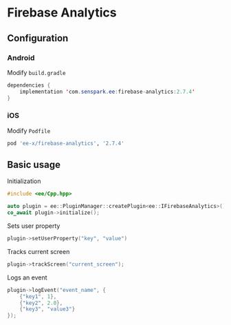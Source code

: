 # Firebase Analytics
## Configuration
### Android
Modify `build.gradle`
```java
dependencies {
    implementation 'com.senspark.ee:firebase-analytics:2.7.4'
}
```

### iOS
Modify `Podfile`
```ruby
pod 'ee-x/firebase-analytics', '2.7.4'
```

## Basic usage
Initialization
```cpp
#include <ee/Cpp.hpp>

auto plugin = ee::PluginManager::createPlugin<ee::IFirebaseAnalytics>();
co_await plugin->initialize();
```

Sets user property
```cpp
plugin->setUserProperty("key", "value")
```

Tracks current screen
```cpp
plugin->trackScreen("current_screen");
```

Logs an event
```cpp
plugin->logEvent("event_name", {
    {"key1", 1},
    {"key2", 2.0},
    {"key3", "value3"}
});
```
